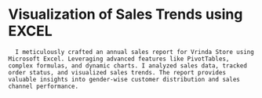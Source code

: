 # Visualization of Sales Trends using EXCEL
      I meticulously crafted an annual sales report for Vrinda Store using Microsoft Excel. Leveraging advanced features like PivotTables, complex formulas, and dynamic charts. I analyzed sales data, tracked order status, and visualized sales trends. The report provides valuable insights into gender-wise customer distribution and sales channel performance.
